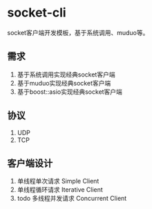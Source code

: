 # socket-cli
socket客户端开发模板，基于系统调用、muduo等。

## 需求

1. 基于系统调用实现经典socket客户端
2. 基于muduo实现经典socket客户端
3. 基于boost::asio实现经典socket客户端

## 协议

1. UDP
2. TCP

## 客户端设计

1. 单线程单次请求 Simple Client
2. 单线程循环请求 Iterative Client
3. todo 多线程并发请求 Concurrent Client

